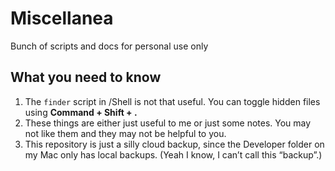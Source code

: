 # Miscellanea
Bunch of scripts and docs for personal use only

## What you need to know
1. The `finder` script in /Shell is not that useful. You can toggle hidden files using **Command + Shift + .**
2. These things are either just useful to me or just some notes. You may not like them and they may not be helpful to you.
3. This repository is just a silly cloud backup, since the Developer folder on my Mac only has local backups. (Yeah I know, I can’t call this “backup”.)
